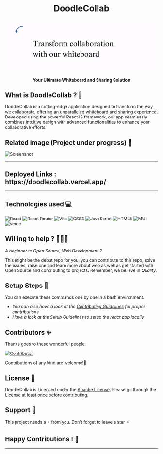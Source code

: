 
<h1 align="center">DoodleCollab</h1>
<div align="center">

![DoodleCollab](https://github.com/WikiPortal/DoodleCollab/blob/main/src/assets/ReadMe/doodleCollab.gif)

   </div>
   <h4 align="center">Your Ultimate Whiteboard and Sharing Solution</h4>
<div align="center">
</div>

## What is DoodleCollab ? 🤔

DoodleCollab is a cutting-edge application designed to transform the way we collaborate, offering an unparalleled whiteboard and sharing experience. Developed using the powerful ReactJS framework, our app seamlessly combines intuitive design with advanced functionalities to enhance your collaborative efforts.

## Related image (Project under progress) 🚧

![Screenshot](https://github.com/WikiPortal/DoodleCollab/assets/78967360/f523fc14-aed6-47f2-9bb9-8126e0a2f174)

---

## Deployed Links : https://doodlecollab.vercel.app/

---

## Technologies used 💻

![React](https://img.shields.io/badge/react-%2320232a.svg?style=for-the-badge&logo=react&logoColor=%2361DAFB)
![React Router](https://img.shields.io/badge/React_Router-CA4245?style=for-the-badge&logo=react-router&logoColor=white)
![Vite](https://img.shields.io/badge/vite-%23646CFF.svg?style=for-the-badge&logo=vite&logoColor=white)
![CSS3](https://img.shields.io/badge/css3-%231572B6.svg?style=for-the-badge&logo=css3&logoColor=white)
![JavaScript](https://img.shields.io/badge/javascript-%23323330.svg?style=for-the-badge&logo=javascript&logoColor=%23F7DF1E)
![HTML5](https://img.shields.io/badge/html5-%23E34F26.svg?style=for-the-badge&logo=html5&logoColor=white)
![MUI](https://img.shields.io/badge/MUI-%23563D7C.svg?style=for-the-badge&logo=MUI&logoColor=white)
![verce](https://img.shields.io/badge/vercel-%23000000.svg?style=for-the-badge&logo=verce&logoColor=#00C7B7)

## Willing to help ? 👩🏻‍💻

*A beginner to Open Source, Web Development ?*  

This might be the debut repo for you, you can contribute to this repo, solve the issues, raise one and learn more about web as well as get started with Open Source and contributing to projects. Remember, we believe in *Quality*.

## Setup Steps 🔐

You can execute these commands one by one in a bash environment.
- *You can also have a look at the [Contributing Guidelines](CONTRIBUTING.md) for proper contributions*
- *Have a look at the [Setup Guidelines](Setup.md) to setup the react app locally*

## Contributors ✨

Thanks goes to these wonderful people:

[![Contributor](https://contrib.rocks/image?repo=WikiPortal/DoodleCollab&username=contributors)](https://github.com/WikiPortal/DoodleCollab/graphs/contributors)

Contributions of any kind are welcome!🤗

## License 👮

DoodleCollab is Licensed under the <a href="/LICENSE">Apache License</a>. Please go through the License at least once before contributing.

## Support 🙏

This project needs a ⭐ from you. Don't forget to leave a star ⭐

## Happy Contributions ! 🚀

---

